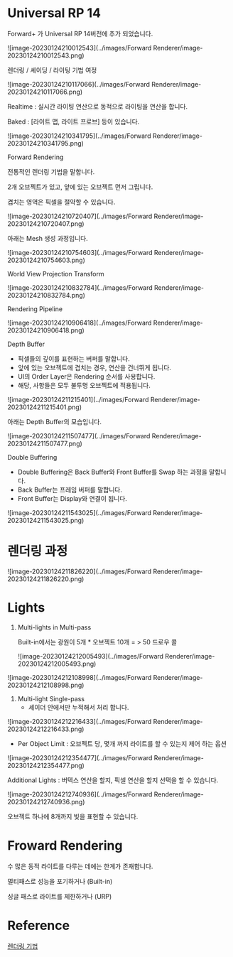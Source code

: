 # Universal RP 14

Forward+ 가 Universal RP 14버전에 추가 되었습니다.

![image-20230124210012543](../images/Forward Renderer/image-20230124210012543.png)



렌더링 / 셰이딩 / 라이팅 기법 여정

![image-20230124210117066](../images/Forward Renderer/image-20230124210117066.png)



Realtime : 실시간 라이팅 연산으로 동적으로 라이팅을 연산을 합니다.

Baked : [라이트 맵, 라이트 프로브] 등이 있습니다.

![image-20230124210341795](../images/Forward Renderer/image-20230124210341795.png)



Forward Rendering

 전통적인 렌더링 기법을 말합니다.

 2개 오브젝트가 있고, 앞에 있는 오브젝트 먼저 그립니다. 

 겹치는 영역은 픽셀을 절약할 수 있습니다.

![image-20230124210720407](../images/Forward Renderer/image-20230124210720407.png)



아래는 Mesh 생성 과정입니다.

![image-20230124210754603](../images/Forward Renderer/image-20230124210754603.png)



World View Projection Transform

![image-20230124210832784](../images/Forward Renderer/image-20230124210832784.png)



Rendering Pipeline

![image-20230124210906418](../images/Forward Renderer/image-20230124210906418.png)



Depth Buffer

- 픽셀들의 깊이를 표현하는 버퍼를 말합니다.
- 앞에 있는 오브젝트에 겹치는 경우, 연산을 건너뛰게 됩니다.
- UI의 Order Layer은 Rendering 순서를 사용합니다.
- 해당, 사항들은 모두 불투명 오브젝트에 적용됩니다.

![image-20230124211215401](../images/Forward Renderer/image-20230124211215401.png)





아래는 Depth Buffer의 모습입니다.

![image-20230124211507477](../images/Forward Renderer/image-20230124211507477.png)



Double Buffering

- Double Buffering은 Back Buffer와 Front Buffer를 Swap 하는 과정을 말합니다.
- Back Buffer는 프레임 버퍼를 말합니다.
- Front Buffer는 Display와 연결이 됩니다.

![image-20230124211543025](../images/Forward Renderer/image-20230124211543025.png)



# 렌더링 과정



![image-20230124211826220](../images/Forward Renderer/image-20230124211826220.png)



# Lights

1. Multi-lights in Multi-pass

   Built-in에서는 광원이 5개 * 오브젝트 10개 = > 50 드로우 콜

   ![image-20230124212005493](../images/Forward Renderer/image-20230124212005493.png)

![image-20230124212108998](../images/Forward Renderer/image-20230124212108998.png)



1. Multi-light Single-pass
   - 셰이더 안에서만 누적해서 처리 합니다.

![image-20230124212216433](../images/Forward Renderer/image-20230124212216433.png)



- Per Object Limit : 오브젝트 당, 몇개 까지 라이트를 할 수 있는지 제어 하는 옵션

![image-20230124212354477](../images/Forward Renderer/image-20230124212354477.png)



Additional Lights : 버텍스 연산을 할지, 픽셀 연산을 할지 선택을 할 수 있습니다.

![image-20230124212740936](../images/Forward Renderer/image-20230124212740936.png)



오브젝트 하나에 8개까지 빛을 표현할 수 있습니다.



# Froward Rendering

수 많은 동적 라이트를 다루는 데에는 한계가 존재합니다.

멀티패스로 성능을 포기하거나 (Built-in)

싱글 패스로 라이트를 제한하거나 (URP)



# Reference

[렌더링 기법](https://www.youtube.com/watch?v=anz5bHVbeEY)
